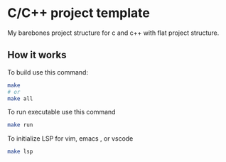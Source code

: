 # C/C++ project template
My barebones project structure for c and c++ with flat project structure.

## How it works

To build use this command:
```bash
make
# or
make all
```
To run executable use this command

```bash
make run
```

To initialize LSP for vim, emacs , or vscode
```bash
make lsp
```

